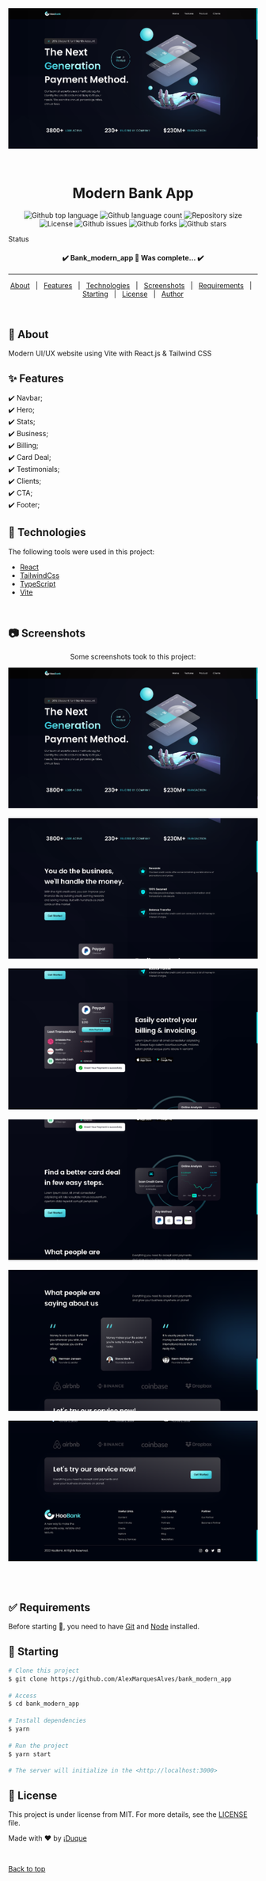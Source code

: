 <div align="center" id="top">
  <img src="./.github/app.png" alt="Bank_modern_app" />

&#xa0;

  <!-- <a href="https://bank_modern_app.netlify.app">Demo</a> -->
</div>

<h1 align="center">Modern Bank App</h1>

<p align="center">
  <img alt="Github top language" src="https://img.shields.io/github/languages/top/AlexMarquesAlves/bank_modern_app?color=56BEB8">

  <img alt="Github language count" src="https://img.shields.io/github/languages/count/AlexMarquesAlves/bank_modern_app?color=56BEB8">

  <img alt="Repository size" src="https://img.shields.io/github/repo-size/AlexMarquesAlves/bank_modern_app?color=56BEB8">

  <img alt="License" src="https://img.shields.io/github/license/AlexMarquesAlves/bank_modern_app?color=56BEB8">

  <img alt="Github issues" src="https://img.shields.io/github/issues/AlexMarquesAlves/bank_modern_app?color=56BEB8" />

  <img alt="Github forks" src="https://img.shields.io/github/forks/AlexMarquesAlves/bank_modern_app?color=56BEB8" />

  <img alt="Github stars" src="https://img.shields.io/github/stars/AlexMarquesAlves/bank_modern_app?color=56BEB8" />
</p>

Status

<h4 align="center">
	<!-- 🚧  Bank_modern_app 🚀 Under construction...  🚧 -->
	✔️  Bank_modern_app 🚀 Was complete...  ✔️
</h4>

<hr>

<p align="center">
  <a href="#dart-about">About</a> &#xa0; | &#xa0;
  <a href="#sparkles-features">Features</a> &#xa0; | &#xa0;
  <a href="#rocket-technologies">Technologies</a> &#xa0; | &#xa0;
  <a href="#camera-screenshots">Screenshots</a> &#xa0; | &#xa0;
  <a href="#white_check_mark-requirements">Requirements</a> &#xa0; | &#xa0;
  <a href="#checkered_flag-starting">Starting</a> &#xa0; | &#xa0;
  <a href="#memo-license">License</a> &#xa0; | &#xa0;
  <a href="https://github.com/AlexMarquesAlves" target="_blank">Author</a>
</p>

<br>

## :dart: About

Modern UI/UX website using Vite with React.js & Tailwind CSS

## :sparkles: Features

:heavy_check_mark: Navbar;\
:heavy_check_mark: Hero;\
:heavy_check_mark: Stats;\
:heavy_check_mark: Business;\
:heavy_check_mark: Billing;\
:heavy_check_mark: Card Deal;\
:heavy_check_mark: Testimonials;\
:heavy_check_mark: Clients;\
:heavy_check_mark: CTA;\
:heavy_check_mark: Footer;

<!-- :heavy_check_mark: Feature 3; -->

## :rocket: Technologies

The following tools were used in this project:

- [React](https://pt-br.reactjs.org/)
- [TailwindCss](https://tailwindcss.com/)
- [TypeScript](https://www.typescriptlang.org/)
- [Vite](https://vitejs.dev/)

&#xa0;

## :camera: Screenshots

<p align="center">Some screenshots took to this project:</p>

<div align="center" id="top">
  <img src="./.github/app.png" alt="Bank_modern_app" />&#xa0;
  <img src="./.github/screenshot1.png" alt="screenshot" />&#xa0;
  <img src="./.github/screenshot2.png" alt="screenshot" />&#xa0;
  <img src="./.github/screenshot3.png" alt="screenshot" />&#xa0;
  <img src="./.github/screenshot4.png" alt="screenshot" />&#xa0;
  <img src="./.github/screenshot6.png" alt="screenshot" />&#xa0;

&#xa0;

</div>

## :white_check_mark: Requirements

Before starting :checkered_flag:, you need to have [Git](https://git-scm.com) and [Node](https://nodejs.org/es/) installed.

## :checkered_flag: Starting

```bash
# Clone this project
$ git clone https://github.com/AlexMarquesAlves/bank_modern_app

# Access
$ cd bank_modern_app

# Install dependencies
$ yarn

# Run the project
$ yarn start

# The server will initialize in the <http://localhost:3000>
```

## :memo: License

This project is under license from MIT. For more details, see the [LICENSE](LICENSE.md) file.

Made with :heart: by <a href="https://github.com/AlexMarquesAlves" target="_blank">¡Duque</a>

&#xa0;

<a href="#top">Back to top</a>
